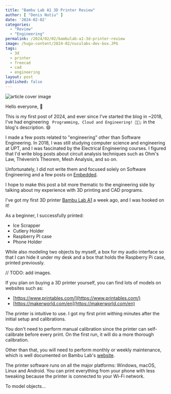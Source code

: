 ```yaml
---
title: "Bambu Lab A1 3D Printer Review"
author: [ "Denis Nutiu" ]
date: '2024-02-02'
categories:
  - "Review"
  - "Engineering"
permalink: /2024/02/02/bambulab-a1-3d-printer-review
image: /hugo-content/2024-02/nuculabs-dev-box.JPG
tags:
  - 3d
  - printer
  - freecad
  - cad
  - engineering
layout: post
published: false
---
```


![article cover image](/hugo-content/2024-02/nuculabs-dev-box.JPG)

Hello everyone, 👋

This is my first post of 2024, and ever since I've started the blog in ~2018, I've had
engineering ` Programming, Cloud and Engineering! 👨‍🔬;`
in the blog's description. 😄

I made a few posts related to "engineering" other than Software Engineering. In 2018, I was still studying computer
science and engineering at UPT, and I was fascinated by the Electrical Engineering courses. I figured that I'd write
blog posts about circuit analysis techniques such as Ohm's Law, Thévenin’s Theorem, Mesh Analysis, and so on.

Unfortunately, I did not write them and focused solely on Software Engineering and a few posts
on [Embedded](/categories/embedded/).

I hope to make this post a bit more thematic to the engineering side by talking about my experience with 3D printing and
CAD programs.

I've got my first 3D printer [Bambu Lab A1](https://bambulab.com/en/a1) a week ago, and I was hooked on it!

As a beginner, I successfully printed:

- Ice Scrapper
- Cutlery Holder
- Raspberry PI case
- Phone Holder

While also modeling two objects by myself, a box for my audio interface so that I can hide it under my desk and a box
that holds the Raspberry Pi case, printed previously.

// TODO: add images.

If you plan on buying a 3D printer yourself, you can find lots of models on websites such as:

- [https://www.printables.com/](https://www.printables.com/)
- [https://makerworld.com/en](https://makerworld.com/en)

The printer is intuitive to use. I got my first print withing minutes after the initial setup and calibrations.

You don't need to perform manual calibration since the printer can self-calibrate before every print. On the first run,
it will do a more thorough calibration.

Other than that, you will need to perform monthly or weekly maintenance, which is well documented on
Bambu Lab's [website](https://wiki.bambulab.com/en/a1/maintenance).

The printer software runs on all the major platforms: Windows, macOS, Linux and Android. You can print everything from
your phone with less tweaking because the printer is connected to your Wi-Fi network.

To model objects...